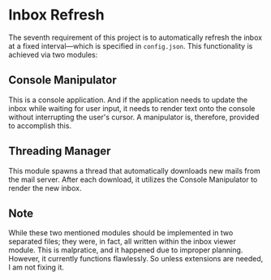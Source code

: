 
# Inbox Refresh

The seventh requirement of this project is to automatically refresh the inbox at a fixed interval—which is specified in `config.json`. This functionality is achieved via two modules:

## Console Manipulator

This is a console application. And if the application needs to update the inbox while waiting for user input, it needs to render text onto the console without interrupting the user's cursor. A manipulator is, therefore, provided to accomplish this.

## Threading Manager

This module spawns a thread that automatically downloads new mails from the mail server. After each download, it utilizes the Console Manipulator to render the new inbox.

## Note

While these two mentioned modules should be implemented in two separated files; they were, in fact, all written within the inbox viewer module. This is malpratice, and it happened due to improper planning. However, it currently functions flawlessly. So unless extensions are needed, I am not fixing it.

